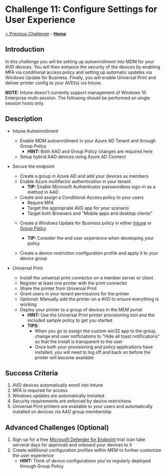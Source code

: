 # Challenge 11: Configure Settings for User Experience

[< Previous Challenge](./10-Monitor-Manage-Performance-Health.md) - **[Home](../README.md)**

## Introduction

In this challenge you will be setting up autoenrollment into MDM for your AVD devices. You will then enhance the security of the devices by enabling MFA via conditional access policy and setting up automatic updates via Windows Update for Business. Finally, you will enable Universal Print and deliver printer config to your AVD(s) via Intune.

**NOTE:** Intune doesn't currently support management of Windows 10 Enterprise multi-session.  The following should be performed on single session hosts only.

## Description

- Intune Autoenrollment
    - Enable MDM autoenrollment in your Azure AD Tenant and through Group Policy
        * **HINT:** Both AAD and Group Policy changes are required here
    - Setup hybrid AAD devices using Azure AD Connect

- Secure the endpoint
    - Create a group in Azure AD and add your devices as members
    * Enable Azure multifactor authentication in your tenant
        - **TIP:** Enable Microsoft Authenticator passwordless sign-in as a method in AAD
    * Create and assign a Conditional Access policy to your users
        - Require MFA
        - Target the appropriate AVD app for your scenario
        - Target both Browsers and "Mobile apps and desktop clients"

    - Create a Windows Update for Business policy in either [Intune](https://docs.microsoft.com/en-us/windows/deployment/update/deploy-updates-intune) or [Group Policy](https://docs.microsoft.com/en-us/windows/deployment/update/waas-wufb-group-policy)
        - **TIP:** Consider the end user experience when developing your policy

    - Create a device restriction configuration profile and apply it to your device group

- Universal Print
    - Install the universal print connector on a member server or client
    - Register at least one printer with the print connector
    - Share the printer from Universal Print
    - Grant users in your tenant permissions for the printer
    - *Optional:* Manually add the printer on a AVD to ensure everything is working
    - Deploy your printer to a group of devices in the MEM portal
        - **HINT:** Use the Universal Print printer provisioning tool and the included sample policy to get you started
        - **TIPS:** 
            - When you go to assign the custom win32 app to the group, change end user notficiations to "Hide all toast notifications" so that the install is transparent to the user
            - Once both your provisioning and policy applications have installed, you will need to log off and back on before the printer will become available

## Success Criteria

1. AVD devices automatically enroll into Intune
1. MFA is required for access
1. Windows updates are automatically installed
1. Security requirements are enforced by device restrictions
1. Universal Print printers are available to your users and automatically installed on devices via AAD group membership

## Advanced Challenges (Optional)

1. Sign up for a free [Microsoft Defender for Endpoint](https://www.microsoft.com/en-us/microsoft-365/security/endpoint-defender) trial (can take serveral days for approval) and onboard your devices to it
1. Create additional configuration profiles within MEM to further customize the user experience
    * **HINT:** Think of device configurations you've regularly deployed through Group Policy
